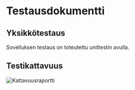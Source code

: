 # Testausdokumentti  

## Yksikkötestaus  

Sovelluksen testaus on toteutettu unittestin avulla.  

## Testikattavuus  

![Kattavuusraportti](/Coveragereport.png)
